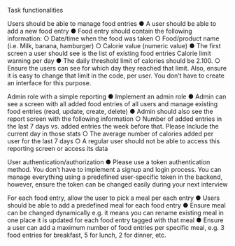 Task functionalities

Users should be able to manage food entries
● A user should be able to add a new food entry
● Food entry should contain the following information:
○ Date/time when the food was taken
○ Food/product name (i.e. Milk, banana, hamburger)
○ Calorie value (numeric value)
● The first screen a user should see is the list of existing food entries
Calorie limit warning per day
● The daily threshold limit of calories should be 2.100.
○ Ensure the users can see for which day they reached that limit. Also, ensure it
is easy to change that limit in the code, per user. You don’t have to create an
interface for this purpose.

Admin role with a simple reporting
● Implement an admin role
● Admin can see a screen with all added food entries of all users and manage existing
food entries (read, update, create, delete)
● Admin should also see the report screen with the following information
○ Number of added entries in the last 7 days vs. added entries the week before
that. Please Include the current day in those stats
○ The average number of calories added per user for the last 7 days
○ A regular user should not be able to access this reporting screen or access its
data

User authentication/authorization
● Please use a token authentication method. You don’t have to implement a signup
and login process. You can manage everything using a predefined user-specific token
in the backend, however, ensure the token can be changed easily during your next
interview

For each food entry, allow the user to pick a meal per each entry
● Users should be able to add a predefined meal for each food entry
● Ensure meal can be changed dynamically e.g. it means you can rename existing meal
in one place it is updated for each food entry tagged with that meal
● Ensure a user can add a maximum number of food entries per specific meal, e.g. 3
food entries for breakfast, 5 for lunch, 2 for dinner, etc.
